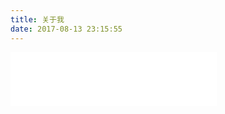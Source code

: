 ```yaml
---
title: 关于我
date: 2017-08-13 23:15:55
---
```

<iframe frameborder="no" border="0" marginwidth="0" marginheight="0" width=330 height=86 src="//music.163.com/outchain/player?type=2&id=491295324&auto=0&height=66"></iframe>
